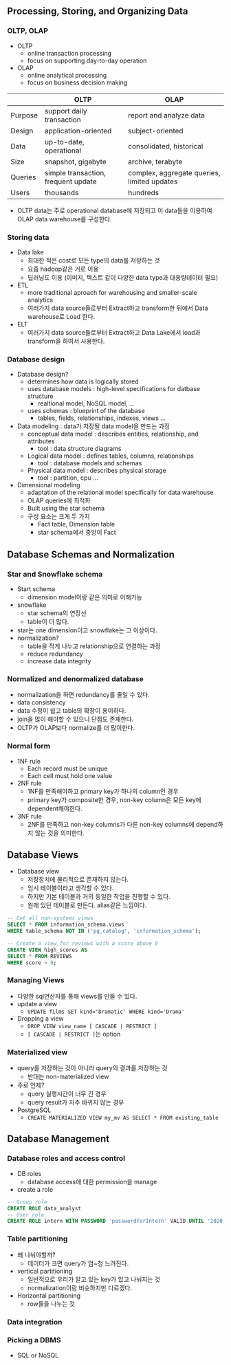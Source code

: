 ## Processing, Storing, and Organizing Data
### OLTP, OLAP
- OLTP
  - online transaction processing
  - focus on supporting day-to-day operation
- OLAP
  - online analytical processing
  - focus on business decision making

||OLTP|OLAP|
|------|---|---|
|Purpose|support daily transaction|report and analyze data|
|Design|application-oriented|subject-oriented|
|Data|up-to-date, operational|consolidated, historical|
|Size|snapshot, gigabyte|archive, terabyte|
|Queries|simple transaction, frequent update|complex, aggregate queries, limited updates|
|Users|thousands|hundreds|

- OLTP data는 주로 operational database에 저장되고 이 data들을 이용하여 OLAP data warehouse를 구성한다.

### Storing data
- Data lake
  - 최대한 적은 cost로 모든 type의 data를 저장하는 것
  - 요즘 hadoop같은 거로 이용
  - 딥러닝도 이용 (이미지, 텍스트 같이 다양한 data type과 대용량데이터 필요)
- ETL
  - more traditional aproach for warehousing and smaller-scale analytics
  - 여러가지 data source들로부터 Extract하고 transform한 뒤에서 Data warehouse로 Load 한다.
- ELT
  - 여러가지 data source들로부터 Extract하고 Data Lake에서 load과 transform을 하여서 사용한다.

### Database design
- Database design?
  - determines how data is logically stored
  - uses database models : high-level specifications for datbase structure
    - realtional model, NoSQL model, ...
  - uses schemas : blueprint of the database
    - tables, fields, relationships, indexes, views ...
- Data modeling : data가 저장될 data model을 만드는 과정
  - conceptual data model : describes entities, relationship, and attributes
    - tool : data structure diagrams
  - Logical data model : defines tables, columns, relationships
    - tool : database models and schemas
  - Physical data model : describes physical storage
    - tool : partition, cpu ...
- Dimensional modeling
  - adaptation of the relational model specifically for data warehouse
  - OLAP queries에 최적화
  - Built using the star schema
  - 구성 요소는 크게 두 가지
    - Fact table, Dimension table
    - star schema에서 중앙이 Fact

## Database Schemas and Normalization
### Star and Snowflake schema
- Start schema
  - dimension model이랑 같은 의미로 이해가능
- snowflake
  - star schema의 연장선
  - table이 더 많다.
- star는 one dimension이고 snowflake는 그 이상이다.
- normalization?
  - table을 작게 나누고 relationship으로 연결하는 과정
  - reduce redundancy
  - increase data integrity

### Normalized and denormalized database
- normalization을 하면 redundancy를 줄일 수 있다.
- data consistency
- data 수정이 쉽고 table의 확장이 용이하다.
- join을 많이 해야할 수 있으니 단점도 존재한다.
- OLTP가 OLAP보다 normalize를 더 많이한다.

### Normal form
- 1NF rule
  - Each record must be unique
  - Each cell must hold one value
- 2NF rule
  - 1NF를 만족해야하고 primary key가 하나의 column인 경우
  - primary key가 composite한 경우, non-key column은 모든 key에 dependent해야한다.
- 3NF rule
  - 2NF를 만족하고 non-key columns가 다른 non-key columns에 depend하지 않는 것을 의미한다.

## Database Views
- Database view
  - 저장장치에 물리적으로 존재하지 않는다.
  - 임시 테이블이라고 생각할 수 있다.
  - 하지만 기본 테이블과 거의 동일한 작업을 진행할 수 있다.
  - 원래 있던 테이블로 만든다. alias같은 느낌이다.

```sql
-- Get all non-systems views
SELECT * FROM information_schema.views
WHERE table_schema NOT IN ('pg_catalog', 'information_schema');

-- Create a view for reviews with a score above 9
CREATE VIEW high_scores AS
SELECT * FROM REVIEWS
WHERE score > 9;
```
### Managing Views
- 다양한 sql연산자를 통해 views를 만들 수 있다.
- update a view
  - `UPDATE films SET kind='Dramatic' WHERE kind='Drama'`
- Dropping a view
  - `DROP VIEW view_name [ CASCADE | RESTRICT ]`
  - `[ CASCADE | RESTRICT ]`는 option

### Materialized view
- query를 저장하는 것이 아니라 query의 결과를 저장하는 것
  - 반대는 non-materialized view
- 주로 언제?
  - query 실행시간이 너무 긴 경우
  - query result가 자주 바뀌지 않는 경우
- PostgreSQL
  - `CREATE MATERIALIZED VIEW my_mv AS SELECT * FROM existing_table`

## Database Management

### Database roles and access control
- DB roles
  - database access에 대한 permission을 manage
- create a role
```sql
-- Group role
CREATE ROLE data_analyst
-- User role
CREATE ROLE intern WITH PASSWORD 'passwordForIntern' VALID UNTIL '2020-01-01'
``` 

### Table partitioning
- 왜 나눠야할까?
  - 데이터가 크면 query가 엄~청 느려진다.
- vertical partitioning
  - 일반적으로 우리가 알고 있는 key가 있고 나눠지는 것
  - normalization이랑 비슷하지만 다르겠다.
- Horizontal partitioning
  - row들을 나누는 것

### Data integration

### Picking a DBMS
- SQL or NoSQL